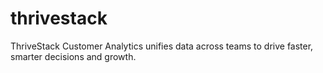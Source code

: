 # thrivestack
ThriveStack Customer Analytics unifies data across teams to drive faster, smarter decisions and growth.
